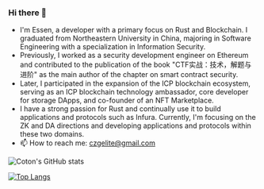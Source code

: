 ### Hi there 👋
- I'm Essen, a developer with a primary focus on Rust and Blockchain. I graduated from Northeastern University in China, majoring in Software Engineering with a specialization in Information Security.
- Previously, I worked as a security development engineer on Ethereum and contributed to the publication of the book "CTF实战：技术，解题与进阶" as the main author of the chapter on smart contract security.
- Later, I participated in the expansion of the ICP blockchain ecosystem, serving as an ICP blockchain technology ambassador, core developer for storage DApps, and co-founder of an NFT Marketplace.
- I have a strong passion for Rust and continually use it to build applications and protocols such as Infura. Currently, I'm focusing on the ZK and DA directions and developing applications and protocols within these two domains.
- 📫 How to reach me: czgelite@gmail.com

![Coton's GitHub stats](https://github-readme-stats.vercel.app/api?username=C-B-Elite&count_private=true&show_icons=true&theme=dracula&hide=contribs,prs)

[![Top Langs](https://github-readme-stats.vercel.app/api/top-langs/?username=C-B-Elite&layout=compact)](https://github.com/C-B-Elite/github-readme-stats)


<!--
**C-B-Elite/C-B-Elite** is a ✨ _special_ ✨ repository because its `README.md` (this file) appears on your GitHub profile.

Here are some ideas to get you started:

- 🔭 I’m currently working on ...
- 🌱 I’m currently learning ...
- 👯 I’m looking to collaborate on ...
- 🤔 I’m looking for help with ...
- 💬 Ask me about ...
- 📫 How to reach me: ...
- 😄 Pronouns: ...
- ⚡ Fun fact: ...
-->

